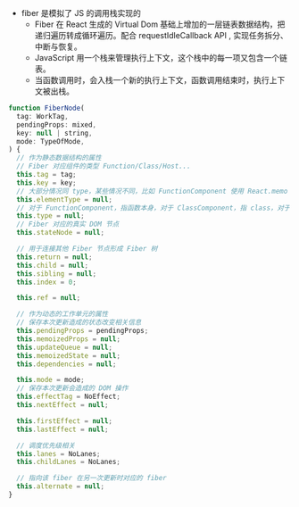 + fiber 是模拟了 JS 的调用栈实现的
  + Fiber 在 React 生成的 Virtual Dom 基础上增加的一层链表数据结构，把递归遍历转成循环遍历。配合 requestIdleCallback API , 实现任务拆分、中断与恢复。
  + JavaScript 用一个栈来管理执行上下文，这个栈中的每一项又包含一个链表。
  + 当函数调用时，会入栈一个新的执行上下文，函数调用结束时，执行上下文被出栈。

```javascript
function FiberNode(
  tag: WorkTag,
  pendingProps: mixed,
  key: null | string,
  mode: TypeOfMode,
) {
  // 作为静态数据结构的属性
  // Fiber 对应组件的类型 Function/Class/Host...
  this.tag = tag;
  this.key = key;
  // 大部分情况同 type，某些情况不同，比如 FunctionComponent 使用 React.memo 包裹
  this.elementType = null;
  // 对于 FunctionComponent，指函数本身，对于 ClassComponent，指 class，对于 HostComponent，指 DOM 节点 tagName
  this.type = null;
  // Fiber 对应的真实 DOM 节点
  this.stateNode = null;

  // 用于连接其他 Fiber 节点形成 Fiber 树
  this.return = null;
  this.child = null;
  this.sibling = null;
  this.index = 0;

  this.ref = null;

  // 作为动态的工作单元的属性
  // 保存本次更新造成的状态改变相关信息
  this.pendingProps = pendingProps;
  this.memoizedProps = null;
  this.updateQueue = null;
  this.memoizedState = null;
  this.dependencies = null;

  this.mode = mode;
  // 保存本次更新会造成的 DOM 操作
  this.effectTag = NoEffect;
  this.nextEffect = null;

  this.firstEffect = null;
  this.lastEffect = null;

  // 调度优先级相关
  this.lanes = NoLanes;
  this.childLanes = NoLanes;

  // 指向该 fiber 在另一次更新时对应的 fiber
  this.alternate = null;
}
```
